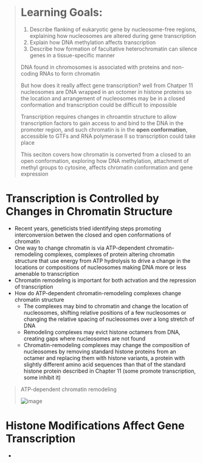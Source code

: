 > # Learning Goals:
> 1. Describe flanking of eukaryotic gene by nucleosome-free regions, explaining how nucleosomes are altered during gene transcription
> 2. Explain how DNA methylation affects transcription
> 3. Describe how formation of facultative heterochromatin can silence genes in a tissue-specific manner
>
> DNA found in chromosomes is associated with proteins and non-coding RNAs to form chromatin
>
> But how does it really affect gene transcription? well from Chatper 11 nucleosomes are DNA wrapped in an octomer in histone proteins so the location and arrangement of nucleosomes may be in a closed conformation and transcription could be difficult to impossible
>
> Transcription requires changes in chroamtin structure to allow transcription factors to gain access to and bind to the DNA in the promoter region, and such chromatin is in the **open conformation**, accessible to GTFs and RNA polymerase II so transcription could take place
>
> This seciton covers how chromatin is converted from a closed to an open conformation, exploring how DNA methylation, attachment of methyl groups to cytosine, affects chromatin conformation and gene expression

# Transcription is Controlled by Changes in Chromatin Structure
- Recent years, geneticists tried identifying steps promoting interconversion betwen the closed and open conformations of chromatin
- One way to change chromatin is via ATP-dependent chromatin-remodeling complexes, complexes of protein altering chromatin structure that use energy from ATP hydrolysis to drive a change in the locations or compositions of nucleosomes making DNA more or less amenable to transcription
- Chromatin remodeling is important for both actvation and the repression of transcription
- How do ATP-dependent chromatin-remodeling complexes change chromatin structure
  - The complexes may bind to chromatin and change the location of nucleosomes, shifting relative positions of a few nucleosomes or changing the relative spacing of nucleosomes over a long stretch of DNA
  - Remodeling complexes may evict histone octamers from DNA, creating gaps where nucleosomes are not found
  - Chromatin-remodeling complexes may change the composition of nucleosomes by removing standard histone proteins from an octamer and replacing them with histone variants, a protein with slightly different amino acid sequences than that of the standard histone protein described in Chapter 11 (some promote transcription, some inhibit it)

 > ATP-dependent chromatin remodeling
>
> ![image](https://github.com/MCBasterSheet/MCBasterSheet/assets/157453648/04160163-3d64-4096-ab73-c9d78b0f7c20)

# Histone Modifications Affect Gene Transcription
- 
